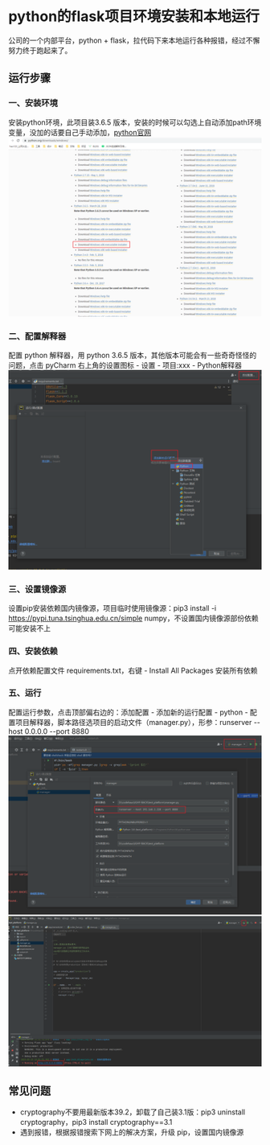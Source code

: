 
# python的flask项目环境安装和本地运行

公司的一个内部平台，python + flask，拉代码下来本地运行各种报错，经过不懈努力终于跑起来了。

## 运行步骤
### 一、安装环境
安装python环境，此项目装3.6.5 版本，安装的时候可以勾选上自动添加path环境变量，没加的话要自己手动添加，[python官网](https://www.python.org)
<img src="./1.png" />

### 二、配置解释器
配置 python 解释器，用 python 3.6.5 版本，其他版本可能会有一些奇奇怪怪的问题，点击 pyCharm 右上角的设置图标 - 设置 - 项目:xxx - Python解释器
<img src="./2.png" />

### 三、设置镜像源
设置pip安装依赖国内镜像源，项目临时使用镜像源：pip3 install -i https://pypi.tuna.tsinghua.edu.cn/simple numpy，不设置国内镜像源部份依赖可能安装不上

### 四、安装依赖
点开依赖配置文件 requirements.txt，右键 - Install All Packages 安装所有依赖

### 五、运行
配置运行参数，点击顶部偏右边的：添加配置 - 添加新的运行配置 - python - 配置项目解释器，脚本路径选项目的启动文件（manager.py），形参：runserver --host 0.0.0.0 --port 8880
<img src="./3.png" />
<img src="./4.png" />

## 常见问题
* cryptography不要用最新版本39.2，卸载了自己装3.1版：pip3 uninstall cryptography，pip3 install cryptography==3.1
* 遇到报错，根据报错搜索下网上的解决方案，升级 pip，设置国内镜像源